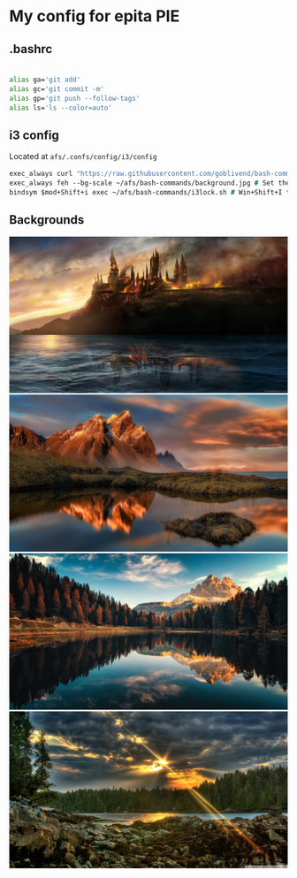 # My config for epita PIE 

## .bashrc

```sh

alias ga='git add'
alias gc='git commit -m'
alias gp='git push --follow-tags'
alias ls='ls --color=auto'


```

## i3 config
Located at `afs/.confs/config/i3/config`
```i3
exec_always curl "https://raw.githubusercontent.com/goblivend/bash-commands/main/epita%20config/background$(($RANDOM % 4 + 1)).jpg" --output ~/afs/bash-commands/background.jpg # Random image downloaded when opening the session (backgrounds stored in this repo)
exec_always feh --bg-scale ~/afs/bash-commands/background.jpg # Set the random image as background
bindsym $mod+Shift+i exec ~/afs/bash-commands/i3lock.sh # Win+Shift+I to I3 lock using i3lock.sh

```



## Backgrounds

![test](./background1.jpg)
![test](./background2.jpg)
![test](./background3.jpg)
![test](./background4.jpg)



